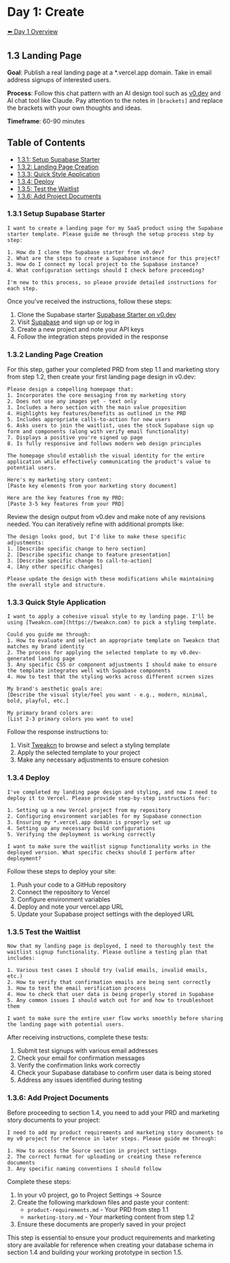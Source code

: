 # Day 1: Create 

[⬅️ Day 1 Overview](README.md)

## 1.3 Landing Page

**Goal**: Publish a real landing page at a *.vercel.app domain. Take in email address signups of interested users.

**Process**: Follow this chat pattern with an AI design tool such as [v0.dev](https://v0.dev) and AI chat tool like Claude. Pay attention to the notes in `[brackets]` and replace the brackets with your own thoughts and ideas.

**Timeframe**: 60-90 minutes

## Table of Contents
- [1.3.1: Setup Supabase Starter](#131-setup-supabase-starter)
- [1.3.2: Landing Page Creation](#132-landing-page-creation)
- [1.3.3: Quick Style Application](#133-quick-style-application)
- [1.3.4: Deploy](#134-deploy)
- [1.3.5: Test the Waitlist](#135-test-the-waitlist)
- [1.3.6: Add Project Documents](#136-add-project-documents)

### 1.3.1 Setup Supabase Starter

```
I want to create a landing page for my SaaS product using the Supabase starter template. Please guide me through the setup process step by step:

1. How do I clone the Supabase starter from v0.dev?
2. What are the steps to create a Supabase instance for this project?
3. How do I connect my local project to the Supabase instance?
4. What configuration settings should I check before proceeding?

I'm new to this process, so please provide detailed instructions for each step.
```

Once you've received the instructions, follow these steps:

1. Clone the Supabase starter [Supabase Starter on v0.dev](https://v0.dev/community/supabase-starter-VLaYTHTngZT)
2. Visit [Supabase](https://supabase.com/) and sign up or log in
3. Create a new project and note your API keys
4. Follow the integration steps provided in the response

### 1.3.2 Landing Page Creation

For this step, gather your completed PRD from step 1.1 and marketing story from step 1.2, then create your first landing page design in v0.dev:

```
Please design a compelling homepage that:
1. Incorporates the core messaging from my marketing story
2. Does not use any images yet - text only
3. Includes a hero section with the main value proposition
4. Highlights key features/benefits as outlined in the PRD
5. Includes appropriate calls-to-action for new users
6. Asks users to join the waitlist, uses the stock Supabase sign up form and components (along with verify email functionality)
7. Displays a positive you're signed up page
8. Is fully responsive and follows modern web design principles

The homepage should establish the visual identity for the entire application while effectively communicating the product's value to potential users.

Here's my marketing story content:
[Paste key elements from your marketing story document]

Here are the key features from my PRD:
[Paste 3-5 key features from your PRD]
```

Review the design output from v0.dev and make note of any revisions needed. You can iteratively refine with additional prompts like:

```
The design looks good, but I'd like to make these specific adjustments:
1. [Describe specific change to hero section]
2. [Describe specific change to feature presentation]
3. [Describe specific change to call-to-action]
4. [Any other specific changes]

Please update the design with these modifications while maintaining the overall style and structure.
```

### 1.3.3 Quick Style Application

```
I want to apply a cohesive visual style to my landing page. I'll be using [Tweakcn.com](https://tweakcn.com) to pick a styling template.

Could you guide me through:
1. How to evaluate and select an appropriate template on Tweakcn that matches my brand identity
2. The process for applying the selected template to my v0.dev-generated landing page
3. Any specific CSS or component adjustments I should make to ensure the template integrates well with Supabase components
4. How to test that the styling works across different screen sizes

My brand's aesthetic goals are:
[Describe the visual style/feel you want - e.g., modern, minimal, bold, playful, etc.]

My primary brand colors are:
[List 2-3 primary colors you want to use]
```

Follow the response instructions to:
1. Visit [Tweakcn](https://tweakcn.com) to browse and select a styling template
2. Apply the selected template to your project
3. Make any necessary adjustments to ensure cohesion

### 1.3.4 Deploy

```
I've completed my landing page design and styling, and now I need to deploy it to Vercel. Please provide step-by-step instructions for:

1. Setting up a new Vercel project from my repository
2. Configuring environment variables for my Supabase connection
3. Ensuring my *.vercel.app domain is properly set up
4. Setting up any necessary build configurations
5. Verifying the deployment is working correctly

I want to make sure the waitlist signup functionality works in the deployed version. What specific checks should I perform after deployment?
```

Follow these steps to deploy your site:
1. Push your code to a GitHub repository
2. Connect the repository to Vercel
3. Configure environment variables
4. Deploy and note your vercel.app URL
5. Update your Supabase project settings with the deployed URL

### 1.3.5 Test the Waitlist

```
Now that my landing page is deployed, I need to thoroughly test the waitlist signup functionality. Please outline a testing plan that includes:

1. Various test cases I should try (valid emails, invalid emails, etc.)
2. How to verify that confirmation emails are being sent correctly
3. How to test the email verification process
4. How to check that user data is being properly stored in Supabase
5. Any common issues I should watch out for and how to troubleshoot them

I want to make sure the entire user flow works smoothly before sharing the landing page with potential users.
```

After receiving instructions, complete these tests:
1. Submit test signups with various email addresses
2. Check your email for confirmation messages
3. Verify the confirmation links work correctly
4. Check your Supabase database to confirm user data is being stored
5. Address any issues identified during testing

### 1.3.6: Add Project Documents

Before proceeding to section 1.4, you need to add your PRD and marketing story documents to your project:

```
I need to add my product requirements and marketing story documents to my v0 project for reference in later steps. Please guide me through:

1. How to access the Source section in project settings
2. The correct format for uploading or creating these reference documents
3. Any specific naming conventions I should follow
```

Complete these steps:
1. In your v0 project, go to Project Settings → Source
2. Create the following markdown files and paste your content:
   - `product-requirements.md` - Your PRD from step 1.1
   - `marketing-story.md` - Your marketing content from step 1.2
3. Ensure these documents are properly saved in your project

This step is essential to ensure your product requirements and marketing story are available for reference when creating your database schema in section 1.4 and building your working prototype in section 1.5.
